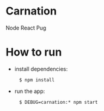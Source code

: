 # Carnation
Node React Pug

# How to run
- install dependencies:
```    
     $ npm install
```
- run the app:
```   
     $ DEBUG=carnation:* npm start
```